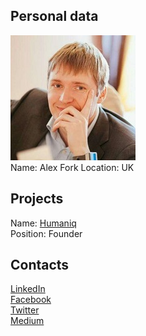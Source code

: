 ## Personal data
![ Alex Fork photo](../people/photo/alex_fork.jpg)  
Name:  Alex Fork
Location: UK
## Projects 
Name: [Humaniq](../projects/humaniq.md)  
Position: Founder 
## Contacts
[LinkedIn](https://www.linkedin.com/in/alexfork/)  
[Facebook](https://www.facebook.com/fork.alex)  
[Twitter](https://twitter.com/alex_fork)  
[Medium](https://blog.humaniq.co/@Alex_Fork)

